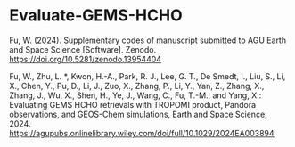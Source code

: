 # Evaluate-GEMS-HCHO
Fu, W. (2024). Supplementary codes of manuscript submitted to AGU Earth and Space Science [Software]. Zenodo. https://doi.org/10.5281/zenodo.13954404

Fu, W., Zhu, L. *, Kwon, H.-A., Park, R. J., Lee, G. T., De Smedt, I., Liu, S., Li, X., Chen, Y., Pu, D., Li, J., Zuo, X., Zhang, P., Li, Y., Yan, Z., Zhang, X., Zhang, J., Wu, X., Shen, H., Ye, J., Wang, C., Fu, T.-M., and Yang, X.: Evaluating GEMS HCHO retrievals with TROPOMI product, Pandora observations, and GEOS-Chem simulations, Earth and Space Science, 2024. https://agupubs.onlinelibrary.wiley.com/doi/full/10.1029/2024EA003894
